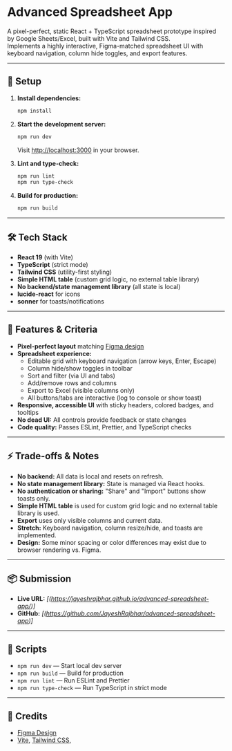 # Advanced Spreadsheet App

A pixel-perfect, static React + TypeScript spreadsheet prototype inspired by Google Sheets/Excel, built with Vite and Tailwind CSS.  
Implements a highly interactive, Figma-matched spreadsheet UI with keyboard navigation, column hide toggles, and export features.

---

## 🚀 Setup

1. **Install dependencies:**
   ```sh
   npm install
   ```

2. **Start the development server:**
   ```sh
   npm run dev
   ```
   Visit [http://localhost:3000](http://localhost:3000) in your browser.

3. **Lint and type-check:**
   ```sh
   npm run lint
   npm run type-check
   ```

4. **Build for production:**
   ```sh
   npm run build
   ```

---

## 🛠️ Tech Stack

- **React 19** (with Vite)
- **TypeScript** (strict mode)
- **Tailwind CSS** (utility-first styling)
- **Simple HTML table** (custom grid logic, no external table library)
- **No backend/state management library** (all state is local)
- **lucide-react** for icons
- **sonner** for toasts/notifications

---

## 🎯 Features & Criteria

- **Pixel-perfect layout** matching [Figma design](https://www.figma.com/design/3nywpu5sz45RrCmwe68QZP/Intern-Design-Assigment?node-id=2-2535&t=DJGGMt8I4fiZjoIB-1)
- **Spreadsheet experience:**  
  - Editable grid with keyboard navigation (arrow keys, Enter, Escape)
  - Column hide/show toggles in toolbar
  - Sort and filter (via UI and tabs)
  - Add/remove rows and columns
  - Export to Excel (visible columns only)
  - All buttons/tabs are interactive (log to console or show toast)
- **Responsive, accessible UI** with sticky headers, colored badges, and tooltips
- **No dead UI:** All controls provide feedback or state changes
- **Code quality:** Passes ESLint, Prettier, and TypeScript checks

---

## ⚡ Trade-offs & Notes

- **No backend:** All data is local and resets on refresh.
- **No state management library:** State is managed via React hooks.
- **No authentication or sharing:** "Share" and "Import" buttons show toasts only.
- **Simple HTML table** is used for custom grid logic and no external table library is used.
- **Export** uses only visible columns and current data.
- **Stretch:** Keyboard navigation, column resize/hide, and toasts are implemented.
- **Design:** Some minor spacing or color differences may exist due to browser rendering vs. Figma.

---

## 📦 Submission

- **Live URL:** _[(https://jayeshrajbhar.github.io/advanced-spreadsheet-app/)]_
- **GitHub:** _[(https://github.com/JayeshRajbhar/advanced-spreadsheet-app)]_

---

## 📝 Scripts

- `npm run dev` — Start local dev server
- `npm run build` — Build for production
- `npm run lint` — Run ESLint and Prettier
- `npm run type-check` — Run TypeScript in strict mode

---

## 🙏 Credits

- [Figma Design](https://www.figma.com/design/3nywpu5sz45RrCmwe68QZP/Intern-Design-Assigment?node-id=2-2535&t=DJGGMt8I4fiZjoIB-1)
- [Vite](https://vitejs.dev/), [Tailwind CSS](https://tailwindcss.com/),